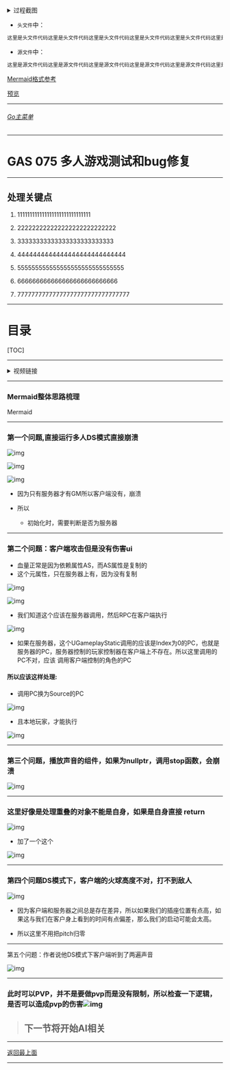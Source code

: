 <details>
<summary>过程截图</summary>

>

------

</details>




+ `头文件`中：
```cpp
这里是头文件代码这里是头文件代码这里是头文件代码这里是头文件代码这里是头文件代码这里是头文件代码
```

+ `源文件`中：
```cpp
这里是源文件代码这里是源文件代码这里是源文件代码这里是源文件代码这里是源文件代码这里是源文件代码
```

[Mermaid格式参考](https://github.com/liyunlong618/LiYunLongKnowledgeLibrary/blob/main/Mermaid%E6%A0%BC%E5%BC%8F%E5%8F%82%E8%80%83.md)

[预览](https://github.com/liyunlong618/LiYunLongKnowledgeLibrary/tree/main/UECPP/Models/GAS/GAS_2_Aura)



___________________________________________________________________________________________
###### [Go主菜单](../MainMenu.md)
___________________________________________________________________________________________

# GAS 075 多人游戏测试和bug修复

___________________________________________________________________________________________

## 处理关键点

1. 111111111111111111111111111111

2. 222222222222222222222222222

3. 33333333333333333333333333

4. 4444444444444444444444444444

5. 555555555555555555555555555555

6. 666666666666666666666666666

7. 77777777777777777777777777777777

___________________________________________________________________________________________

# 目录


[TOC]


___________________________________________________________________________________________

<details>
<summary>视频链接</summary>

[14. Multiplayer Test_哔哩哔哩_bilibili](https://www.bilibili.com/video/BV1JD421E7yC/?p=160&spm_id_from=333.880.my_history.page.click&vd_source=9e1e64122d802b4f7ab37bd325a89e6c)

------

</details>

___________________________________________________________________________________________

### Mermaid整体思路梳理

Mermaid

___________________________________________________________________________________________

### 第一个问题,直接运行多人DS模式直接崩溃

![img](https://api2.mubu.com/v3/document_image/25165450_433ca1ae-8f43-4f47-c796-6b4b9ba2cc32.png)

![img](https://api2.mubu.com/v3/document_image/25165450_3fc775b7-390c-4814-9cfe-0a4f4ea69776.png)

![img](https://api2.mubu.com/v3/document_image/25165450_0eec1524-3390-4588-b000-93d855e6e30e.png)

- 因为只有服务器才有GM所以客户端没有，崩溃

- 所以
  - 初始化时，需要判断是否为服务器

------

### 第二个问题：客户端攻击但是没有伤害ui

- 血量正常是因为依赖属性AS，而AS属性是复制的
- 这个元属性，只在服务器上有，因为没有复制

![img](https://api2.mubu.com/v3/document_image/25165450_dd5d3796-55ed-4116-ea42-93fe617643cd.png)

![img](https://api2.mubu.com/v3/document_image/25165450_a5eeab1c-188b-4601-f2e1-60d03b600db3.png)

- 我们知道这个应该在服务器调用，然后RPC在客户端执行

![img](https://api2.mubu.com/v3/document_image/25165450_ba3fb60a-0fa3-4d09-a05c-a1db8f8d42f5.png)

- 如果在服务器，这个UGameplayStatic调用的应该是Index为0的PC，也就是服务器的PC，服务器控制的玩家控制器在客户端上不存在。所以这里调用的PC不对，应该 调用客户端控制的角色的PC

#### 所以应该这样处理:

- 调用PC换为Source的PC

![img](https://api2.mubu.com/v3/document_image/25165450_f1e0495c-9b83-416c-997a-b05025caa978.png)

- 且本地玩家，才能执行

![img](https://api2.mubu.com/v3/document_image/25165450_1a96e718-c40f-412f-aca2-2dcd91f31184.png)

------

### 第三个问题，播放声音的组件，如果为nullptr，调用stop函数，会崩溃

![img](https://api2.mubu.com/v3/document_image/25165450_1624dd00-faa8-49eb-9250-2ba8ed87d526.png)

------

### 这里好像是处理重叠的对象不能是自身，如果是自身直接 return

![img](https://api2.mubu.com/v3/document_image/25165450_85f3e967-3fe0-45b3-b429-cceb9e92ed9a.png)

- 加了一个这个

![img](https://api2.mubu.com/v3/document_image/25165450_944693a4-fcb7-4108-8c71-1bc81654207f.png)

------

### 第四个问题DS模式下，客户端的火球高度不对，打不到敌人

![img](https://api2.mubu.com/v3/document_image/25165450_6ca10dd3-a2c2-4032-abaf-3605f91daa12.png)

- 因为客户端和服务器之间总是存在差异，所以如果我们的插座位置有点高，如果这与我们在客户身上看到的时间有点偏差，那么我们的启动可能会太高。

- 所以这里不用把pitch归零

------

第五个问题：作者说他DS模式下客户端听到了两遍声音

![img](https://api2.mubu.com/v3/document_image/25165450_fff93814-56d7-4c6d-e917-42c41d8964a7.png)

------

### 此时可以PVP，并不是要做pvp而是没有限制，所以检查一下逻辑，是否可以造成pvp的伤害![img](https://api2.mubu.com/v3/document_image/25165450_cf3af9d3-eb08-4b6c-bf2e-830853483a9f.png)

>## 下一节将开始AI相关


___________________________________________________________________________________________

[返回最上面](#Go主菜单)

___________________________________________________________________________________________